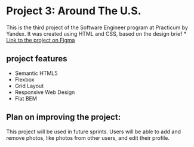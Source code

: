 # Project 3: Around The U.S.
This is the third project of the Software Engineer program at Practicum by Yandex. It was created using HTML and CSS, based on the design brief * [Link to the project on Figma](https://www.figma.com/file/ii4xxsJ0ghevUOcssTlHZv/Sprint-3%3A-Around-the-US?node-id=0%3A1)  


## project features 
- Semantic HTML5
- Flexbox
- Grid Layout
- Responsive Web Design
- Flat BEM

## Plan on improving the project: 
This project will be used in future sprints. Users will be able to add and remove photos, like photos from other users, and edit their profile. 


 

